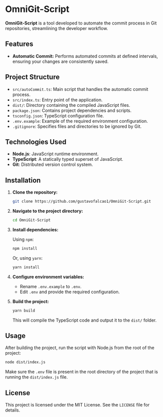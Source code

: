 # OmniGit-Script

**OmniGit-Script** is a tool developed to automate the commit process in Git repositories, streamlining the developer workflow.

## Features

- **Automatic Commit:** Performs automated commits at defined intervals, ensuring your changes are consistently saved.

## Project Structure

- `src/autoCommit.ts`: Main script that handles the automatic commit process.
- `src/index.ts`: Entry point of the application.
- `dist/`: Directory containing the compiled JavaScript files.
- `package.json`: Contains project dependencies and scripts.
- `tsconfig.json`: TypeScript configuration file.
- `.env.example`: Example of the required environment configuration.
- `.gitignore`: Specifies files and directories to be ignored by Git.

## Technologies Used

- **Node.js**: JavaScript runtime environment.
- **TypeScript**: A statically typed superset of JavaScript.
- **Git**: Distributed version control system.

## Installation

1. **Clone the repository:**

   ```bash
   git clone https://github.com/gustavofalcao1/OmniGit-Script.git
   ```

2. **Navigate to the project directory:**

   ```bash
   cd OmniGit-Script
   ```

3. **Install dependencies:**

   Using `npm`:

   ```bash
   npm install
   ```

   Or, using `yarn`:

   ```bash
   yarn install
   ```

4. **Configure environment variables:**

   - Rename `.env.example` to `.env`.
   - Edit `.env` and provide the required configuration.

5. **Build the project:**

   ```bash
   yarn build
   ```

   This will compile the TypeScript code and output it to the `dist/` folder.

## Usage

After building the project, run the script with Node.js from the root of the project:

```bash
node dist/index.js
```

Make sure the `.env` file is present in the root directory of the project that is running the `dist/index.js` file.

## License

This project is licensed under the MIT License. See the `LICENSE` file for details.


